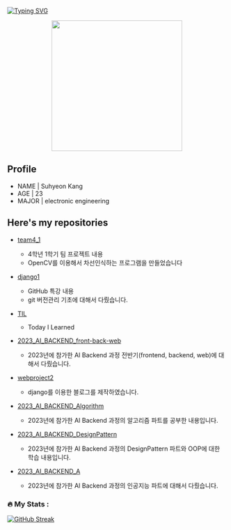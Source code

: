 [![Typing SVG](https://readme-typing-svg.demolab.com?font=Caprasimo&size=30&pause=1000&width=435&lines=Hello!+Welcome+to+my+Repo)](https://git.io/typing-svg)

<div align="center">
<img src="https://user-images.githubusercontent.com/93653747/261169652-39fbbbb5-d76c-4bc7-b47f-3c48730ca71e.gif" width="300" height="300">
</div>


## Profile

- NAME | Suhyeon Kang
- AGE | 23
- MAJOR | electronic engineering

## Here's my repositories

- [team4_1](https://github.com/Imshyeon/team4_1)
    - 4학년 1학기 팀 프로젝트 내용
    - OpenCV를 이용해서 차선인식하는 프로그램을 만들었습니다

- [django1](https://github.com/Imshyeon/django1)
    - GitHub 특강 내용
    - git 버전관리 기초에 대해서 다뤘습니다.

- [TIL](https://github.com/Imshyeon/TIL)
    - Today I Learned

- [2023_AI_BACKEND_front-back-web](https://github.com/Imshyeon/2023_AI_BACKEND_front-back-web)
    - 2023년에 참가한 AI Backend 과정 전반기(frontend, backend, web)에 대해서 다뤘습니다.

- [webproject2](https://github.com/Imshyeon/webproject2)
    - django를 이용한 블로그를 제작하였습니다.

- [2023_AI_BACKEND_Algorithm](https://github.com/Imshyeon/2023_AI_BACKEND_Algorithm)
    - 2023년에 참가한 AI Backend 과정의 알고리즘 파트를 공부한 내용입니다.

- [2023_AI_BACKEND_DesignPattern](https://github.com/Imshyeon/2023_AI_BACKEND_DesignPattern)
    - 2023년에 참가한 AI Backend 과정의 DesignPattern 파트와 OOP에 대한 학습 내용입니다.

- [2023_AI_BACKEND_A](https://github.com/Imshyeon/2023_AI_BACKEND_AI)
    - 2023년에 참가한 AI Backend 과정의 인공지능 파트에 대해서 다뤘습니다.

### :fire: My Stats :
[![GitHub Streak](http://github-readme-streak-stats.herokuapp.com?user=Imshyeon&theme=dark)](https://git.io/streak-stats)